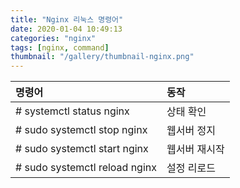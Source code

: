 ```yaml
---
title: "Nginx 리눅스 명령어"
date: 2020-01-04 10:49:13
categories: "nginx"
tags: [nginx, command]
thumbnail: "/gallery/thumbnail-nginx.png"
---
```


| 명령어 | 동작 |
|:---|:---|
| # systemctl status nginx | 상태 확인 |
| # sudo systemctl stop nginx | 웹서버 정지 |
| # sudo systemctl start nginx | 웹서버 재시작 |
| # sudo systemctl reload nginx | 설정 리로드 |
